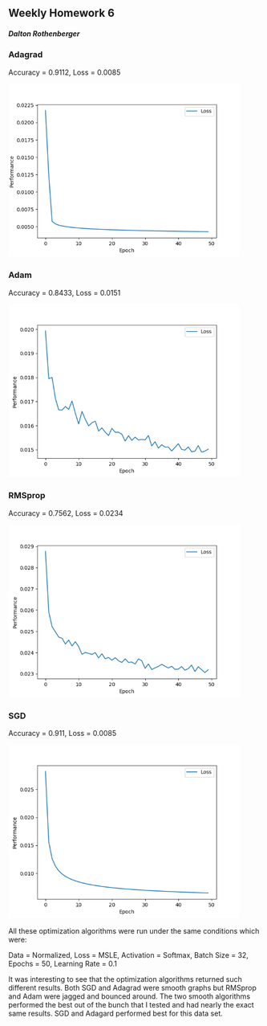 ## Weekly Homework 6

##### Dalton Rothenberger



### Adagrad

Accuracy = 0.9112, Loss = 0.0085

<img src="Adagrad.png" alt="Adagrad" style="zoom:72%;" />

### Adam

Accuracy = 0.8433, Loss = 0.0151

<img src="Adam.png" alt="Adam" style="zoom:72%;" />

### RMSprop

Accuracy = 0.7562, Loss = 0.0234

<img src="RMSprop.png" alt="RMSprop" style="zoom:72%;" />

### SGD

Accuracy = 0.911, Loss = 0.0085 

<img src="SGD.png" alt="SGD" style="zoom:72%;" />

All these optimization algorithms were run under the same conditions which were:

Data = Normalized, Loss = MSLE, Activation = Softmax, Batch Size = 32, Epochs = 50, Learning Rate = 0.1



It was interesting to see that the optimization algorithms returned such different results. Both SGD and Adagrad were smooth graphs but RMSprop and Adam were jagged and bounced around. The two smooth algorithms performed the best out of the bunch that I tested and had nearly the exact same results. SGD and Adagard performed best for this data set. 

